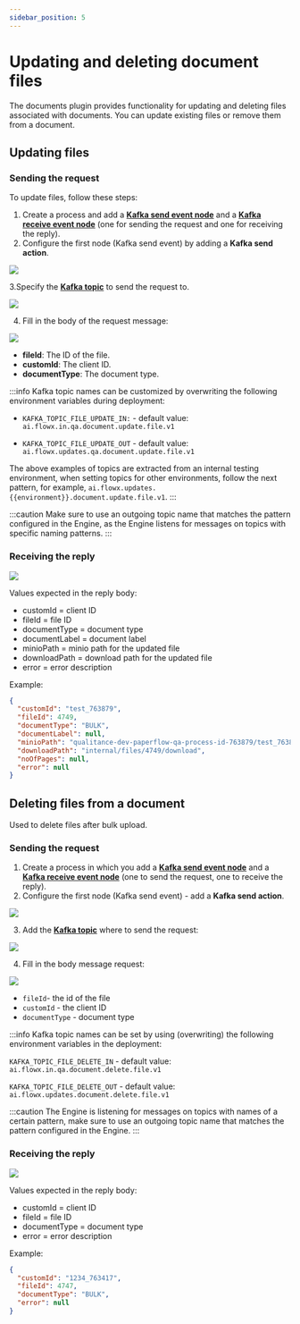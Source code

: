 ```yaml
---
sidebar_position: 5
---
```


# Updating and deleting document files

The documents plugin provides functionality for updating and deleting files associated with documents. You can update existing files or remove them from a document.

## Updating files

### Sending the request

To update files, follow these steps:

1. Create a process and add a [**Kafka send event node**](../../../../../building-blocks/node/message-send-received-task-node.md#configuring-a-message-send-task-node) and a [**Kafka receive event node**](../../../../../building-blocks/node/message-send-received-task-node.md#configuring-a-message-receive-task-node) (one for sending the request and one for receiving the reply).
2. Configure the first node (Kafka send event) by adding a  **Kafka send action**.

![](https://s3.eu-west-1.amazonaws.com/docx.flowx.ai/platform-deep-dive/doc_update_params.png)

3.Specify the [**Kafka topic**](../../../plugins-setup-guide/documents-plugin-setup/documents-plugin-setup.md#kafka-configuration) to send the request to.

![](https://s3.eu-west-1.amazonaws.com/docx.flowx.ai/platform-deep-dive/doc_update_topic.png)

4. Fill in the body of the request message:

![](https://s3.eu-west-1.amazonaws.com/docx.flowx.ai/platform-deep-dive/doc_update_body.png)

* **fileId**: The ID of the file.
* **customId**: The client ID.
* **documentType**: The document type.

:::info
Kafka topic names can be customized by overwriting the following environment variables during deployment:

* `KAFKA_TOPIC_FILE_UPDATE_IN:` - default value: `ai.flowx.in.qa.document.update.file.v1`

* `KAFKA_TOPIC_FILE_UPDATE_OUT` - default value: `ai.flowx.updates.qa.document.update.file.v1`

The above examples of topics are extracted from an internal testing environment, when setting topics for other environments, follow the next pattern, for example, `ai.flowx.updates.{{environment}}.document.update.file.v1`.
:::

:::caution
Make sure to use an outgoing topic name that matches the pattern configured in the Engine, as the Engine listens for messages on topics with specific naming patterns.
:::

### Receiving the reply

![](https://s3.eu-west-1.amazonaws.com/docx.flowx.ai/platform-deep-dive/doc_update_ceva.png)

Values expected in the reply body:

* customId = client ID
* fileId = file ID
* documentType = document type
* documentLabel = document label
* minioPath = minio path for the updated file
* downloadPath = download path for the updated file
* error = error description

Example:

```json
{
  "customId": "test_763879",
  "fileId": 4749,
  "documentType": "BULK",
  "documentLabel": null,
  "minioPath": "qualitance-dev-paperflow-qa-process-id-763879/test_763879/4749_BULK.pdf",
  "downloadPath": "internal/files/4749/download",
  "noOfPages": null,
  "error": null
}
```

## Deleting files from a document

Used to delete files after bulk upload.

### Sending the request

1. Create a process in which you add a [**Kafka send event node**](../../../../../building-blocks/node/message-send-received-task-node.md#configuring-a-message-send-task-node) and a [**Kafka receive event node**](../../../../../building-blocks/node/message-send-received-task-node.md#configuring-a-message-receive-task-node) (one to send the request, one to receive the reply).
2. Configure the first node (Kafka send event) - add a **Kafka send action**.

![](https://s3.eu-west-1.amazonaws.com/docx.flowx.ai/platform-deep-dive/doc_delete_general.png)

3. Add the [**Kafka topic**](../../../plugins-setup-guide/documents-plugin-setup/documents-plugin-setup.md#kafka-configuration) where to send the request:

![](https://s3.eu-west-1.amazonaws.com/docx.flowx.ai/platform-deep-dive/doc_delete_topic.png)

4. Fill in the body message request:

![](https://s3.eu-west-1.amazonaws.com/docx.flowx.ai/platform-deep-dive/delete_doc_body.png)

* `fileId`- the id of the file 
* `customId` - the client ID
* `documentType` - document type

:::info
Kafka topic names can be set by using (overwriting) the following environment variables in the deployment:

`KAFKA_TOPIC_FILE_DELETE_IN` - default value: `ai.flowx.in.qa.document.delete.file.v1`

`KAFKA_TOPIC_FILE_DELETE_OUT` - default value: `ai.flowx.updates.document.delete.file.v1`


:::caution
The Engine is listening for messages on topics with names of a certain pattern, make sure to use an outgoing topic name that matches the pattern configured in the Engine.
:::

### Receiving the reply

![](https://s3.eu-west-1.amazonaws.com/docx.flowx.ai/platform-deep-dive/delete_doc_reply.png)

Values expected in the reply body:

* customId = client ID
* fileId = file ID
* documentType = document type
* error = error description

Example:

```json
{
  "customId": "1234_763417",
  "fileId": 4747,
  "documentType": "BULK",
  "error": null
}
```